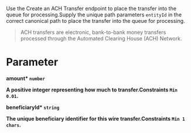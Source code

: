 Use the Create an ACH Transfer endpoint to place the transfer into the queue for processing.Supply the unique path parameters `entityId` in the correct canonical path to place the transfer into the queue for processing.

> ACH transfers are electronic, bank-to-bank money transfers processed through the Automated Clearing House (ACH) Network.

# Parameter

<strong>amount*<strong> `number`

A positive integer representing how much to transfer.Constraints `Min 0.01`.

<strong>beneficiaryId*<strong> `string`

The unique beneficiary identifier for this wire transfer.Constraints `Min 1 chars`.